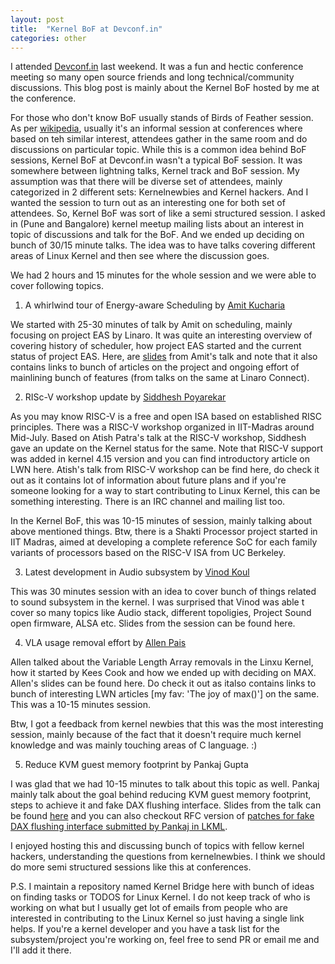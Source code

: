 ```yaml
---
layout: post
title:  "Kernel BoF at Devconf.in"
categories: other
---
```

I attended [Devconf.in](https://devconf.info/in) last weekend. It was a fun and hectic conference meeting so many open source friends and long technical/community discussions. This blog post is mainly about the Kernel BoF hosted by me at the conference.

For those who don't know BoF usually stands of Birds of Feather session. As per [wikipedia](https://en.wikipedia.org/wiki/Birds_of_a_feather_(computing)), usually it's an informal session at conferences where based on teh similar interest, attendees gather in the same room and do discussions on particular topic. While this is a common idea behind BoF sessions, Kernel BoF at Devconf.in wasn't a typical BoF session. It was somewhere between lightning talks, Kernel track and BoF session. My assumption was that there will be diverse set of attendees, mainly categorized in 2 different sets: Kernelnewbies and Kernel hackers. And I wanted the session to turn out as an interesting one for both set of attendees. So, Kernel BoF was sort of like a semi structured session. I asked in (Pune and Bangalore) kernel meetup mailing lists about an interest in topic of discussions and talk for the BoF. And we ended up deciding on bunch of 30/15 minute talks. The idea was to have talks covering different areas of Linux Kernel and then see where the discussion goes.

We had 2 hours and 15 minutes for the whole session and we were able to cover following topics.

1. A whirlwind tour of Energy-aware Scheduling by [Amit Kucharia](https://twitter.com/idlethread)

We started with 25-30 minutes of talk by Amit on scheduling, mainly focusing on project EAS by Linaro. It was quite an interesting overview of covering history of scheduler, how project EAS started and the current status of project EAS. Here, are [slides](https://github.com/nerdyvaishali/Talks/blob/master/Kernel_BoF/A%20whirlwind%20tour%20of%20Energy-aware%20Scheduling%20%40%20Devconf.in.pdf) from Amit's talk and note that it also contains links to bunch of articles on the project and ongoing effort of mainlining bunch of features (from talks on the same at Linaro Connect).

2. RISc-V workshop update by [Siddhesh Poyarekar](https://twitter.com/siddhesh_p)

As you may know RISC-V is a free and open ISA based on established RISC principles. There was a RISC-V workshop organized in IIT-Madras around Mid-July. Based on Atish Patra's talk at the RISC-V workshop, Siddhesh gave an update on the Kernel status for the same. Note that RISC-V support was added in kernel 4.15 version and you can find introductory article on LWN here. Atish's talk from RISC-V workshop can be find here, do check it out as it contains lot of information about future plans and if you're someone looking for a way to start contributing to Linux Kernel, this can be something interesting. There is an IRC channel and mailing list too. 

In the Kernel BoF, this was 10-15 minutes of session, mainly talking about above mentioned things. Btw, there is a Shakti Processor project started in IIT Madras, aimed at developing a complete reference SoC for each family variants of processors based on the RISC-V ISA from UC Berkeley.

3. Latest development in Audio subsystem by [Vinod Koul](https://twitter.com/vkoulk)

This was 30 minutes session with an idea to cover bunch of things related to sound subsystem in the kernel. I was surprised that Vinod was able t cover so many topics like Audio stack, different topoligies, Project Sound open firmware, ALSA etc. Slides from the session can be found here.

4. VLA usage removal effort by [Allen Pais](https://twitter.com/allenpais)

Allen talked about the Variable Length Array removals in the Linxu Kernel, how it started by Kees Cook and how we ended up with deciding on MAX. Allen's slides can be found here. Do check it out as italso contains links to bunch of interesting LWN articles [my fav: 'The joy of max()'] on the same.
This was a 10-15 minutes session.

Btw, I got a feedback from kernel newbies that this was the most interesting session, mainly because of the fact that it doesn't require much kernel knowledge and was mainly touching areas of C language. :)

5. Reduce KVM guest memory footprint by Pankaj Gupta

I was glad that we had 10-15 minutes to talk about this topic as well. Pankaj mainly talk about the goal behind reducing KVM guest memory footprint, steps to achieve it and fake DAX flushing interface. Slides from the talk can be found [here](https://github.com/nerdyvaishali/Talks/blob/master/Kernel_BoF/DevConf_Blore_18.pdf) and you can also checkout RFC version of [patches for fake DAX flushing interface submitted by Pankaj in LKML](https://lkml.org/lkml/2018/7/13/102). 

I enjoyed hosting this and discussing bunch of topics with fellow kernel hackers, understanding the questions from kernelnewbies. I think we should do more semi structured sessions like this at conferences. 

P.S. I maintain a repository named Kernel Bridge here with bunch of ideas on finding tasks or TODOS for Linux Kernel. I do not keep track of who is working on what but I usually get lot of emails from people who are interested in contributing to the Linux Kernel so just having a single link helps. If you're a kernel developer and you have a task list for the subsystem/project you're working on, feel free to send PR or email me and I'll add it there.
